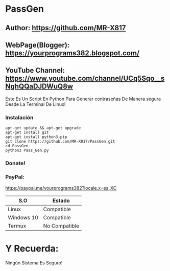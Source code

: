 # PassGen
## Author: https://github.com/MR-X817
## WebPage(Blogger): https://yourprograms382.blogspot.com/
## YouTube Channel: https://www.youtube.com/channel/UCq5Sqo__sNghQQaDJDWuQ8w

Este Es Un Script En Python Para Generar contraseñas De Manera segura Desde La Terminal De Linux!

### Instalación
```
apt-get update && apt-get upgrade
apt-get install git
apt-get install python3-pip
git clone https://github.com/MR-X817/PassGen.git
cd PassGen
python3 Pass_Gen.py
```
### Donate!
### PayPal:
https://paypal.me/yourprograms382?locale.x=es_XC   


 |     S.O      |   Estado      |
|--------------|---------------| 
| Linux  | Compatible    |
| Windows 10 | Compatible |
| Termux | No Compatible |


# Y Recuerda:
Ningún Sistema Es Seguro!


